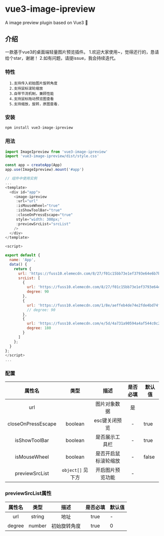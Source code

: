 # vue3-image-ipreview
A image preview plugin based on Vue3 🎉


## 介绍
一款基于vue3的桌面端轻量图片预览插件。
1.欢迎大家使用~，觉得还行的，恳请给个star，谢谢！
2.如有问题，请提issue，我会持续迭代。

### 特性
      1.支持传入初始图片旋转角度
      2.支持鼠标滚轮缩放
      3.自带节流机制，兼顾性能
      4.支持鼠标拖动预览图查看
      5.支持缩放，旋转，原图查看.
### 安装
```javascript
npm install vue3-image-ipreview 
```
### 用法
```javascript
import ImageIpreview from 'vue3-image-ipreview'
import 'vue3-image-ipreview/dist/style.css'

const app = createApp(App)
app.use(ImageIpreview).mount('#app')

// 组件中使用实例
...
<template>
  <div id="app">
    <image-ipreview
     :url="url"
     :isMouseWheel="true"
     :isShowToolBar="true"
     :closeOnPressEscape="true"
     style="width: 300px;"
     :previewSrcList="srcList"
    />
  </div>
</template>

<script>

export default {
  name: 'App',
  data() {
    return {
      url: 'https://fuss10.elemecdn.com/8/27/f01c15bb73e1ef3793e64e6b7bbccjpeg.jpeg',
      srcList: [
        {
          url: 'https://fuss10.elemecdn.com/8/27/f01c15bb73e1ef3793e64e6b7bbccjpeg.jpeg',
          degree: 90
        },
        {
          url: 'https://fuss10.elemecdn.com/1/8e/aeffeb4de74e2fde4bd74fc7b4486jpeg.jpeg',
          // degree: 90
        },
        {
          url: 'https://fuss10.elemecdn.com/e/5d/4a731a90594a4af544c0c25941171jpeg.jpeg',
          degree: 180
        }
      ]
    };
  }
};
</script>
...
```
### 配置

|       属性名       |  类型   |     描述      | 是否必填 | 默认值 |
| :----------------: | :-----: | :-----------: | :----: | ------ |
|        url         | |   图片对象数据    | 是 |        |
| closeOnPressEscape | boolean | esc键关闭预览 |  -  |  true  |
|   isShowToolBar    | boolean |  是否展示工具栏   |  -  |  true  |
|   isMouseWheel    | boolean |  是否开启鼠标滚轮缩放   |  -  |  false  |
| previewSrcList | `object[]` 见下方  | 开启图片预览功能 | - |  |

### previewSrcList属性

|       属性名       |  类型   |     描述      | 是否必填 | 默认值 |
| :----------------: | :-----: | :-----------: | :----: | ------ |
|   url             | string   |  地址         |  true     |  -  |
| degree             | number  | 初始旋转角度       |  true   |     0     |


